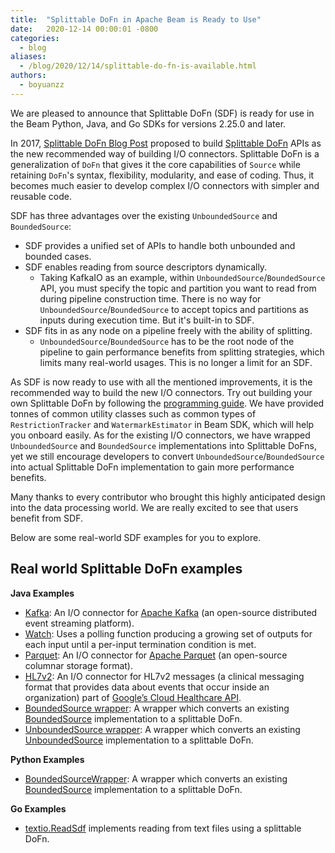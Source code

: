 ```yaml
---
title:  "Splittable DoFn in Apache Beam is Ready to Use"
date:   2020-12-14 00:00:01 -0800
categories:
  - blog
aliases:
  - /blog/2020/12/14/splittable-do-fn-is-available.html
authors:
  - boyuanzz
---
```

<!--
Licensed under the Apache License, Version 2.0 (the "License");
you may not use this file except in compliance with the License.
You may obtain a copy of the License at

http://www.apache.org/licenses/LICENSE-2.0

Unless required by applicable law or agreed to in writing, software
distributed under the License is distributed on an "AS IS" BASIS,
WITHOUT WARRANTIES OR CONDITIONS OF ANY KIND, either express or implied.
See the License for the specific language governing permissions and
limitations under the License.
-->

We are pleased to announce that Splittable DoFn (SDF) is ready for use in the Beam Python, Java,
and Go SDKs for versions 2.25.0 and later.

In 2017, [Splittable DoFn Blog Post](/blog/splittable-do-fn/) proposed
to build [Splittable DoFn](https://s.apache.org/splittable-do-fn) APIs as the new recommended way of
building I/O connectors. Splittable DoFn is a generalization of `DoFn` that gives it the core
capabilities of `Source` while retaining `DoFn`'s syntax, flexibility, modularity, and ease of
coding. Thus, it becomes much easier to develop complex I/O connectors with simpler and reusable
code.

SDF has three advantages over the existing `UnboundedSource` and `BoundedSource`:
* SDF provides a unified set of APIs to handle both unbounded and bounded cases.
* SDF enables reading from source descriptors dynamically.
  - Taking KafkaIO as an example, within `UnboundedSource`/`BoundedSource` API, you must specify
  the topic and partition you want to read from during pipeline construction time. There is no way
  for `UnboundedSource`/`BoundedSource` to accept topics and partitions as inputs during execution
  time. But it's built-in to SDF.
* SDF fits in as any node on a pipeline freely with the ability of splitting.
  - `UnboundedSource`/`BoundedSource` has to be the root node of the pipeline to gain performance
  benefits from splitting strategies, which limits many real-world usages. This is no longer a limit
  for an SDF.

As SDF is now ready to use with all the mentioned improvements, it is the recommended
way to build the new I/O connectors. Try out building your own Splittable DoFn by following the
[programming guide](/documentation/programming-guide/#splittable-dofns). We
have provided tonnes of common utility classes such as common types of `RestrictionTracker` and
`WatermarkEstimator` in Beam SDK, which will help you onboard easily. As for the existing I/O
connectors, we have wrapped `UnboundedSource` and `BoundedSource` implementations into Splittable
DoFns, yet we still encourage developers to convert `UnboundedSource`/`BoundedSource` into actual
Splittable DoFn implementation to gain more performance benefits.

Many thanks to every contributor who brought this highly anticipated design into the data processing
world. We are really excited to see that users benefit from SDF.

Below are some real-world SDF examples for you to explore.

## Real world Splittable DoFn examples

**Java Examples**

* [Kafka](https://github.com/apache/beam/blob/571338b0cc96e2e80f23620fe86de5c92dffaccc/sdks/java/io/kafka/src/main/java/org/apache/beam/sdk/io/kafka/ReadFromKafkaDoFn.java#L118):
An I/O connector for [Apache Kafka](https://kafka.apache.org/)
(an open-source distributed event streaming platform).
* [Watch](https://github.com/apache/beam/blob/571338b0cc96e2e80f23620fe86de5c92dffaccc/sdks/java/core/src/main/java/org/apache/beam/sdk/transforms/Watch.java#L787):
Uses a polling function producing a growing set of outputs for each input until a per-input
termination condition is met.
* [Parquet](https://github.com/apache/beam/blob/571338b0cc96e2e80f23620fe86de5c92dffaccc/sdks/java/io/parquet/src/main/java/org/apache/beam/sdk/io/parquet/ParquetIO.java#L365):
An I/O connector for [Apache Parquet](https://parquet.apache.org/)
(an open-source columnar storage format).
* [HL7v2](https://github.com/apache/beam/blob/6fdde4f4eab72b49b10a8bb1cb3be263c5c416b5/sdks/java/io/google-cloud-platform/src/main/java/org/apache/beam/sdk/io/gcp/healthcare/HL7v2IO.java#L493):
An I/O connector for HL7v2 messages (a clinical messaging format that provides data about events
that occur inside an organization) part of
[Google’s Cloud Healthcare API](https://cloud.google.com/healthcare).
* [BoundedSource wrapper](https://github.com/apache/beam/blob/571338b0cc96e2e80f23620fe86de5c92dffaccc/sdks/java/core/src/main/java/org/apache/beam/sdk/io/Read.java#L248):
A wrapper which converts an existing [BoundedSource](https://beam.apache.org/releases/javadoc/current/org/apache/beam/sdk/io/BoundedSource.html)
implementation to a splittable DoFn.
* [UnboundedSource wrapper](https://github.com/apache/beam/blob/571338b0cc96e2e80f23620fe86de5c92dffaccc/sdks/java/core/src/main/java/org/apache/beam/sdk/io/Read.java#L432):
A wrapper which converts an existing [UnboundedSource](https://beam.apache.org/releases/javadoc/current/org/apache/beam/sdk/io/UnboundedSource.html)
implementation to a splittable DoFn.

**Python Examples**
* [BoundedSourceWrapper](https://github.com/apache/beam/blob/571338b0cc96e2e80f23620fe86de5c92dffaccc/sdks/python/apache_beam/io/iobase.py#L1375):
A wrapper which converts an existing [BoundedSource](https://beam.apache.org/releases/pydoc/current/apache_beam.io.iobase.html#apache_beam.io.iobase.BoundedSource)
implementation to a splittable DoFn.

**Go Examples**
 *  [textio.ReadSdf](https://github.com/apache/beam/blob/ce190e11332469ea59b6c9acf16ee7c673ccefdd/sdks/go/pkg/beam/io/textio/sdf.go#L40) implements reading from text files using a splittable DoFn.
